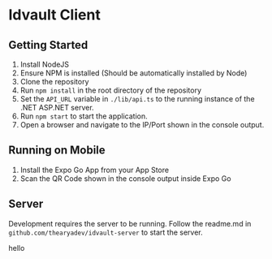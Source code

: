 # Idvault Client

## Getting Started

1. Install NodeJS
2. Ensure NPM is installed (Should be automatically installed by Node)
3. Clone the repository
4. Run `npm install` in the root directory of the repository
5. Set the `API_URL` variable in `./lib/api.ts` to the running instance of the .NET ASP.NET server.
6. Run `npm start` to start the application.
7. Open a browser and navigate to the IP/Port shown in the console output.

## Running on Mobile

1. Install the Expo Go App from your App Store
2. Scan the QR Code shown in the console output inside Expo Go

## Server

Development requires the server to be running. Follow the readme.md in `github.com/thearyadev/idvault-server` to start the server.

hello
